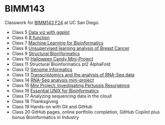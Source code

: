 # BIMM143
Classwork for [BIMM143 F24](https://bioboot.github.io/bimm143_F24/) at UC San Diego.

- Class 5 [Data viz with ggplot](https://github.com/sabrinayujiewu/bimm143/blob/main/class05/class05.pdf)
- Class 6 [R function](https://github.com/sabrinayujiewu/bimm143/blob/main/class06/class06.pdf)
- Class 7 [Machine Learning for Bioinformatics](https://github.com/sabrinayujiewu/bimm143/blob/main/class07/class07.pdf)
- Class 8 [Unsupervised learning analysis of Breast Cancer](https://github.com/sabrinayujiewu/bimm143/blob/main/class08/Class-8-Mini-Project.pdf)
- Class 9 [Structural Bioinformatics](https://github.com/sabrinayujiewu/bimm143/blob/main/class09/class09.pdf)
- Class 10 [Halloween Candy Mini-Project](https://github.com/sabrinayujiewu/bimm143/blob/main/class10/class10.pdf)
- Class 11 Structural Bioinformatics pt2 AlphaFold
- Class 12 [Genome Informatics](https://github.com/sabrinayujiewu/bimm143/blob/main/class12/class12.pdf)
- Class 13 [Transcriptomics and the analysis of RNA-Seq data](https://github.com/sabrinayujiewu/bimm143/blob/main/class13/class13.pdf)
- Class 14 [RNA-Seq analysis mini-project](https://github.com/sabrinayujiewu/bimm143/blob/main/class14/class14.pdf)
- Class 15 [Mini Project: Investigating Pertussis Resurgence]()
- Class 16 [Essential UNIX for Bioinformatics](https://github.com/sabrinayujiewu/bimm143/blob/main/class16/HW8_unix_questions.pdf)
- Class 17 Analyzing sequencing data in the cloud
- Class 18 Thanksgiving
- Class 19 Hands-on with Git and GitHub
- Class 20 GitHub pages, online portfolio completion, GitHub Copilot plus bonus Bioinformatics in Industry
